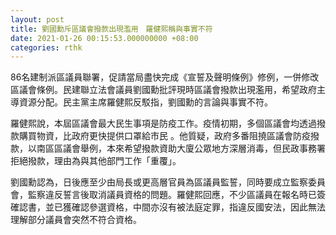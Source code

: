 ```yaml
---
layout: post
title: 劉國勳斥區議會撥款出現濫用　羅健熙稱與事實不符
date: 2021-01-26 00:15:53.000000000 +08:00
categories: rthk
---
```


86名建制派區議員聯署，促請當局盡快完成《宣誓及聲明條例》修例，一併修改區議會條例。民建聯立法會議員劉國勳批評現時區議會撥款出現濫用，希望政府主導資源分配。民主黨主席羅健熙反駁指，劉國勳的言論與事實不符。

羅健熙說，本屆區議會最大民生事項是防疫工作。疫情初期，多個區議會均透過撥款購買物資，比政府更快提供口罩給市民 。他質疑，政府多番阻撓區議會防疫撥款，以南區區議會舉例，本來希望撥款資助大廈公眾地方深層消毒，但民政事務署拒絕撥款，理由為與其他部門工作「重覆」。

劉國勳認為，日後應至少由局長或更高層官員為區議員監誓，同時要成立監察委員會，監察違反誓言後取消議員資格的問題。羅健熙回應，不少區議員在報名時已簽確認書，並已獲確認參選資格，中間亦沒有被法庭定罪，指違反國安法，因此無法理解部分議員會突然不符合資格。
